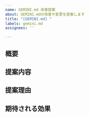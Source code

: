 ```yaml
---
name: GEMINI.md 改善提案
about: GEMINI.mdの改善や変更を提案します
title: "[GEMINI.md] "
labels: gemini.md
assignees: ''

---
```


## 概要
<!-- GEMINI.mdをどのように変更したいか、その概要を記述してください -->

## 提案内容
<!-- 変更したいセクションと、具体的な変更案を記述してください -->
<!-- 例：
### 4.1. Issue起票からマージまでの流れ
- **ブランチ命名規則:** `feature/{issue番号}-{issueタイトル}` に変更
-->

## 提案理由
<!-- なぜこの変更が必要なのか、その理由や背景を記述してください -->
<!-- 例：issue番号だけだと、ブランチ名から内容を推測できないため -->

## 期待される効果
<!-- この変更によって、どのような良い影響が期待されるかを記述してください -->
<!-- 例：ブランチ一覧の可読性が向上し、開発効率が上がる -->
